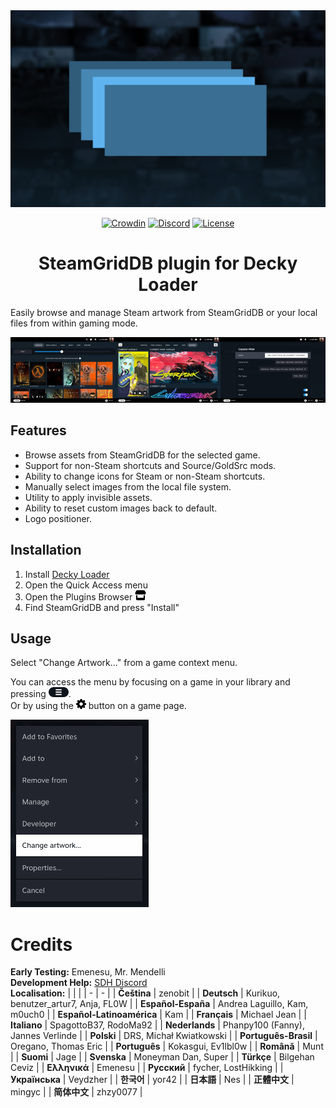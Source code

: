 <div align="center">
<img src="thumb.png">

[![Crowdin](https://badges.crowdin.net/decky-steamgriddb/localized.svg)](https://crowdin.com/project/decky-steamgriddb) [![Discord](https://img.shields.io/discord/488621078302949377?color=5865F2\&label=discord)](https://discord.gg/bnSVJrz) [![License](https://img.shields.io/badge/license-GPL--3.0--or--later-informational)](LICENSE)
</div>

<h1 align="center">SteamGridDB plugin for Decky Loader</h1>

Easily browse and manage Steam artwork from SteamGridDB or your local files from within gaming mode.

<img src="docs/capsule.png" width="33.33%"><img src="docs/manage.png" width="33.33%"><img src="docs/filters.png" width="33.33%">

## Features
- Browse assets from SteamGridDB for the selected game.
- Support for non-Steam shortcuts and Source/GoldSrc mods.
- Ability to change icons for Steam or non-Steam shortcuts.
- Manually select images from the local file system.
- Utility to apply invisible assets.
- Ability to reset custom images back to default.
- Logo positioner.

## Installation
1. Install [Decky Loader](https://deckbrew.xyz/en/user-guide/install)
2. Open the Quick Access menu
3. Open the Plugins Browser <picture>
    <source media="(prefers-color-scheme: dark)" srcset="docs/store-light.svg">
    <source media="(prefers-color-scheme: light)" srcset="docs/store-dark.svg">
    <img height="16px" alt="Store" src="docs/store-dark.svg">
    </picture>
4. Find SteamGridDB and press "Install"

## Usage
Select "Change Artwork..." from a game context menu.  

You can access the menu by focusing on a game in your library and pressing <picture><source media="(prefers-color-scheme: dark)" srcset="docs/start-light.svg"><source media="(prefers-color-scheme: light)" srcset="docs/start-dark.svg"><img height="16px" alt="Start" src="docs/start-dark.svg"></picture>.  
Or by using the <picture><source media="(prefers-color-scheme: dark)" srcset="docs/menucog-light.svg"><source media="(prefers-color-scheme: light)" srcset="docs/menucog-dark.svg"><img height="16px" alt="Cog" src="docs/menucog-dark.svg"></picture> button on a game page.

<img src="docs/gamecontextmenu.png" height="300px">  

# Credits
**Early Testing:** Emenesu, Mr. Mendelli  
**Development Help:** [SDH Discord](https://discord.gg/ZU74G2NJzk)  
**Localisation:**
| | |
| - | - |
| **Čeština** | zenobit |
| **Deutsch** | Kurikuo, benutzer_artur7, Anja, FL0W |
| **Español-España** | Andrea Laguillo, Kam, m0uch0 |
| **Español-Latinoamérica** | Kam |
| **Français** | Michael Jean |
| **Italiano** | SpagottoB37, RodoMa92 |
| **Nederlands** | Phanpy100 (Fanny), Jannes Verlinde |
| **Polski** | DRS, Michał Kwiatkowski |
| **Português-Brasil** | Oregano, Thomas Eric |
| **Português** | Kokasgui, Ev1lbl0w |
| **Română** | Munt |
| **Suomi** | Jage |
| **Svenska** | Moneyman Dan, Super |
| **Türkçe** | Bilgehan Ceviz |
| **Ελληνικά** | Emenesu |
| **Русский** | fycher, LostHikking |
| **Українська** | Veydzher |
| **한국어** | yor42 |
| **日本語** | Nes |
| **正體中文** | mingyc |
| **简体中文** | zhzy0077 |
